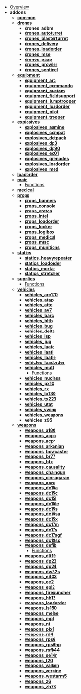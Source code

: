 - [Overview](armoury/README.md)
- **addons**
  - **[common](armoury/addons/common/README.md)**
  - **[drones](armoury/addons/drones/README.md)**
    - **[drones_adbm](armoury/addons/drones/adbm/README.md)**
    - **[drones_autoturret](armoury/addons/drones/autoturret/README.md)**
    - **[drones_blasterturret](armoury/addons/drones/blasterturret/README.md)**
    - **[drones_delivery](armoury/addons/drones/delivery/README.md)**
    - **[drones_loadorder](armoury/addons/drones/loadorder/README.md)**
    - **[drones_mse](armoury/addons/drones/mse/README.md)**
    - **[drones_paap](armoury/addons/drones/paap/README.md)**
    - **[drones_prowler](armoury/addons/drones/prowler/README.md)**
    - **[drones_sentinel](armoury/addons/drones/sentinel/README.md)**
  - **[equipment](armoury/addons/equipment/README.md)**
    - **[equipment_arc](armoury/addons/equipment/arc/README.md)**
    - **[equipment_commando](armoury/addons/equipment/commando/README.md)**
    - **[equipment_custom](armoury/addons/equipment/custom/README.md)**
    - **[equipment_fieldsupport](armoury/addons/equipment/fieldsupport/README.md)**
    - **[equipment_jumptrooper](armoury/addons/equipment/jumptrooper/README.md)**
    - **[equipment_loadorder](armoury/addons/equipment/loadorder/README.md)**
    - **[equipment_pilot](armoury/addons/equipment/pilot/README.md)**
    - **[equipment_trooper](armoury/addons/equipment/trooper/README.md)**
  - **[explosives](armoury/addons/explosives/README.md)**
    - **[explosives_aamine](armoury/addons/explosives/aamine/README.md)**
    - **[explosives_compat](armoury/addons/explosives/compat/README.md)**
    - **[explosives_detpack](armoury/addons/explosives/detpack/README.md)**
    - **[explosives_dp3](armoury/addons/explosives/dp3/README.md)**
    - **[explosives_dp90](armoury/addons/explosives/dp90/README.md)**
    - **[explosives_ec01](armoury/addons/explosives/ec01/README.md)**
    - **[explosives_grenades](armoury/addons/explosives/grenades/README.md)**
    - **[explosives_loadorder](armoury/addons/explosives/loadorder/README.md)**
    - **[explosives_med](armoury/addons/explosives/med/README.md)**
  - **[loadorder](armoury/addons/loadorder/README.md)**
  - **[main](armoury/addons/main/README.md)**
    - [Functions](armoury/addons/main/FUNCTIONS.md)
  - **[medical](armoury/addons/medical/README.md)**
  - **[props](armoury/addons/props/README.md)**
    - **[props_banners](armoury/addons/props/banners/README.md)**
    - **[props_console](armoury/addons/props/console/README.md)**
    - **[props_crates](armoury/addons/props/crates/README.md)**
    - **[props_intel](armoury/addons/props/intel/README.md)**
    - **[props_loadorder](armoury/addons/props/loadorder/README.md)**
    - **[props_locker](armoury/addons/props/locker/README.md)**
    - **[props_logibox](armoury/addons/props/logibox/README.md)**
    - **[props_medical](armoury/addons/props/medical/README.md)**
    - **[props_misc](armoury/addons/props/misc/README.md)**
    - **[props_munitions](armoury/addons/props/munitions/README.md)**
  - **[statics](armoury/addons/statics/README.md)**
    - **[statics_heavyrepeater](armoury/addons/statics/heavyrepeater/README.md)**
    - **[statics_loadorder](armoury/addons/statics/loadorder/README.md)**
    - **[statics_mortar](armoury/addons/statics/mortar/README.md)**
    - **[statics_stretcher](armoury/addons/statics/stretcher/README.md)**
  - **[supplies](armoury/addons/supplies/README.md)**
    - [Functions](armoury/addons/supplies/FUNCTIONS.md)
  - **[vehicles](armoury/addons/vehicles/README.md)**
    - **[vehicles_arc170](armoury/addons/vehicles/arc170/README.md)**
    - **[vehicles_atap](armoury/addons/vehicles/atap/README.md)**
    - **[vehicles_atte](armoury/addons/vehicles/atte/README.md)**
    - **[vehicles_av7](armoury/addons/vehicles/av7/README.md)**
    - **[vehicles_barc](armoury/addons/vehicles/barc/README.md)**
    - **[vehicles_bltb](armoury/addons/vehicles/bltb/README.md)**
    - **[vehicles_bug](armoury/addons/vehicles/bug/README.md)**
    - **[vehicles_delta](armoury/addons/vehicles/delta/README.md)**
    - **[vehicles_isp](armoury/addons/vehicles/isp/README.md)**
    - **[vehicles_jug](armoury/addons/vehicles/jug/README.md)**
    - **[vehicles_laatc](armoury/addons/vehicles/laatc/README.md)**
    - **[vehicles_laati](armoury/addons/vehicles/laati/README.md)**
    - **[vehicles_laatle](armoury/addons/vehicles/laatle/README.md)**
    - **[vehicles_loadorder](armoury/addons/vehicles/loadorder/README.md)**
    - **[vehicles_mutt](armoury/addons/vehicles/mutt/README.md)**
      - [Functions](armoury/addons/vehicles/mutt/FUNCTIONS.md)
    - **[vehicles_nuclass](armoury/addons/vehicles/nuclass/README.md)**
    - **[vehicles_px10](armoury/addons/vehicles/px10/README.md)**
    - **[vehicles_rx](armoury/addons/vehicles/rx/README.md)**
    - **[vehicles_tx130](armoury/addons/vehicles/tx130/README.md)**
    - **[vehicles_tx223](armoury/addons/vehicles/tx223/README.md)**
    - **[vehicles_utat](armoury/addons/vehicles/utat/README.md)**
    - **[vehicles_vwing](armoury/addons/vehicles/vwing/README.md)**
    - **[vehicles_weapons](armoury/addons/vehicles/weapons/README.md)**
    - **[vehicles_z95](armoury/addons/vehicles/z95/README.md)**
  - **[weapons](armoury/addons/weapons/README.md)**
    - **[weapons_a180](armoury/addons/weapons/a180/README.md)**
    - **[weapons_acpa](armoury/addons/weapons/acpa/README.md)**
    - **[weapons_acpr](armoury/addons/weapons/acpr/README.md)**
    - **[weapons_arkanian](armoury/addons/weapons/arkanian/README.md)**
    - **[weapons_bowcaster](armoury/addons/weapons/bowcaster/README.md)**
    - **[weapons_br77](armoury/addons/weapons/br77/README.md)**
    - **[weapons_btx](armoury/addons/weapons/btx/README.md)**
    - **[weapons_causality](armoury/addons/weapons/causality/README.md)**
    - **[weapons_chaingun](armoury/addons/weapons/chaingun/README.md)**
    - **[weapons_cinnagaran](armoury/addons/weapons/cinnagaran/README.md)**
    - **[weapons_core](armoury/addons/weapons/core/README.md)**
    - **[weapons_dc15a](armoury/addons/weapons/dc15a/README.md)**
    - **[weapons_dc15c](armoury/addons/weapons/dc15c/README.md)**
    - **[weapons_dc15l](armoury/addons/weapons/dc15l/README.md)**
    - **[weapons_dc15le](armoury/addons/weapons/dc15le/README.md)**
    - **[weapons_dc15s](armoury/addons/weapons/dc15s/README.md)**
    - **[weapons_dc15sa](armoury/addons/weapons/dc15sa/README.md)**
    - **[weapons_dc15x](armoury/addons/weapons/dc15x/README.md)**
    - **[weapons_dc17m](armoury/addons/weapons/dc17m/README.md)**
    - **[weapons_dc17s](armoury/addons/weapons/dc17s/README.md)**
    - **[weapons_dc17sgf](armoury/addons/weapons/dc17sgf/README.md)**
    - **[weapons_dc19sc](armoury/addons/weapons/dc19sc/README.md)**
    - **[weapons_defib](armoury/addons/weapons/defib/README.md)**
      - [Functions](armoury/addons/weapons/defib/FUNCTIONS.md)
    - **[weapons_dlt19](armoury/addons/weapons/dlt19/README.md)**
    - **[weapons_dp23](armoury/addons/weapons/dp23/README.md)**
    - **[weapons_dp24](armoury/addons/weapons/dp24/README.md)**
    - **[weapons_dw32s](armoury/addons/weapons/dw32s/README.md)**
    - **[weapons_e403](armoury/addons/weapons/e403/README.md)**
    - **[weapons_ee2](armoury/addons/weapons/ee2/README.md)**
    - **[weapons_epl2](armoury/addons/weapons/epl2/README.md)**
    - **[weapons_firepuncher](armoury/addons/weapons/firepuncher/README.md)**
    - **[weapons_hh12](armoury/addons/weapons/hh12/README.md)**
    - **[weapons_loadorder](armoury/addons/weapons/loadorder/README.md)**
    - **[weapons_ls150](armoury/addons/weapons/ls150/README.md)**
    - **[weapons_melee](armoury/addons/weapons/melee/README.md)**
    - **[weapons_mpl](armoury/addons/weapons/mpl/README.md)**
    - **[weapons_nt](armoury/addons/weapons/nt/README.md)**
    - **[weapons_plx1](armoury/addons/weapons/plx1/README.md)**
    - **[weapons_rd4](armoury/addons/weapons/rd4/README.md)**
    - **[weapons_rps6](armoury/addons/weapons/rps6/README.md)**
    - **[weapons_rps6hp](armoury/addons/weapons/rps6hp/README.md)**
    - **[weapons_rsfk44](armoury/addons/weapons/rsfk44/README.md)**
    - **[weapons_se14r](armoury/addons/weapons/se14r/README.md)**
    - **[weapons_t20](armoury/addons/weapons/t20/README.md)**
    - **[weapons_valken](armoury/addons/weapons/valken/README.md)**
    - **[weapons_verpine](armoury/addons/weapons/verpine/README.md)**
    - **[weapons_westarm5](armoury/addons/weapons/westarm5/README.md)**
    - **[weapons_z6](armoury/addons/weapons/z6/README.md)**
    - **[weapons_zh73](armoury/addons/weapons/zh73/README.md)**
